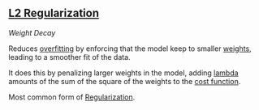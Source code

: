 ## [L2 Regularization](#l2-regularization)
*Weight Decay*

Reduces [overfitting](#overfitting) by enforcing that the model keep to smaller [weights](#weights), leading to a smoother fit of the data.

It does this by penalizing larger weights in the model, adding [lambda](#lambda) amounts of the sum of the square of the weights to the [cost function](#cost-function).

Most common form of [Regularization](#regularization).

